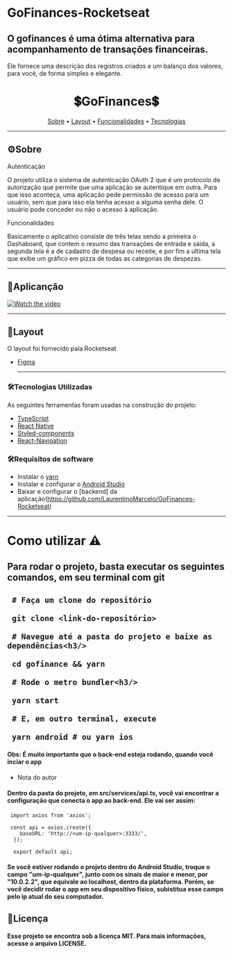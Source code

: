 # GoFinances-Rocketseat
## O gofinances é uma ótima alternativa para acompanhamento de transações financeiras. 
Ele fornece uma descrição dos registros criados e um balanço dos valores, para você, de forma 
simples e elegante.

<h1 align="center">
  💲GoFinances💲 
</h1>

<p align="center">
 <a href="#-sobre-o-projeto">Sobre</a> •
 <a href="#-layout">Layout</a> • 
 <a href="#-funcionalidade">Funcionalidades</a> • 	
 <a href="#-tecnologias">Tecnologias</a>  
</p>

---
## ⚙Sobre

Autenticação

O projeto utiliza o sistema de autenticação OAuth 2 que é um protocolo de autorização que permite que uma aplicação se autentique em outra. Para que isso aconteça, uma aplicação pede permissão de acesso para um usuário, sem que para isso ela tenha acesso a alguma senha dele. O usuário pode conceder ou não o acesso à aplicação.

Funcionalidades

Basicamente o aplicativo consiste de três telas sendo a primeira o Dashaboard, que contem o resumo das transações de entrada e sáida, a segunda tela é a de cadastro de despesa ou receite, e por fim a ultima tela que exibe um gráfico em pizza de todas as categorias de despezas.


---


## 📱Aplicanção

[![Watch the video](https://i.imgur.com/vKb2F1B.png)](https://youtu.be/vt5fpE0bzSY)
  
  ---     

## 🎨Layout

O layout foi fornecido pala Rocketseat 
- [Figma](https://www.figma.com/file/UQuhez6vG5kLn4164ljEGJ/RentX-Ignite-(Copy)?node-id=0%3A1)

  --- 
  
### 🛠Tecnologias Utilizadas

As seguintes ferramentas foram usadas na construção do projeto:

- [TypeScript](https://www.typescriptlang.org/)
- [React Native](https://reactnative.dev/)
- [Styled-components](https://styled-components.com/docs/basics)
- [React-Navigation](https://reactnavigation.org/)

### 🛠Requisitos de software

- Instalar o [yarn](https://yarnpkg.com/)
- Instalar e configurar o [Android Studio](https://developer.android.com/studio)
- Baixar e configurar o [backend] da aplicação(https://github.com/LaurentinoMarcelo/GoFinances-Rocketseat)

---

<h1>
  Como utilizar ⚠️
</h1>

 <h2> Para rodar o projeto, basta executar os seguintes comandos, em seu terminal com git <h2/>
 
 
 ```
  # Faça um clone do repositório
  
  git clone <link-do-repositório>

  # Navegue até a pasta do projeto e baixe as dependências<h3/>

  cd gofinance && yarn

  # Rode o metro bundler<h3/>

  yarn start
 
  # E, em outro terminal, execute

  yarn android # ou yarn ios
 ```
  
  
  <h4> Obs: É muito importante que o back-end esteja rodando, quando você inciar o app </h4>
  
  - Nota do autor
  
  <h4> Dentro da pasta do projeto, em src/services/api.ts, você vai encontrar a configuração que conecta o app ao back-end. Ele vai ser assim: </h4>
  
  
 ```
  import axios from 'axios';

  const api = axios.create({
     baseURL: 'http://<um-ip-qualquer>:3333/',
   });

   export default api;
 ```
    
    
  <h4>Se você estiver rodando o projeto dentro do Android Studio, troque o campo "um-ip-qualquer", junto com os sinais de maior e menor, 
  por "10.0.2.2", que equivale ao localhost, dentro da plataforma. Porém, se você decidir rodar o app em seu dispositivo físico, subistitua esse campo
  pelo ip atual do seu computador.</h4>
  
  ## 📝Licença
  <h4> Esse projeto se encontra sob a licença MIT. Para mais informações, acesse o arquivo LICENSE.</h4>

